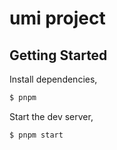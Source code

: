 # umi project

## Getting Started

Install dependencies,

```bash
$ pnpm
```

Start the dev server,

```bash
$ pnpm start
```
